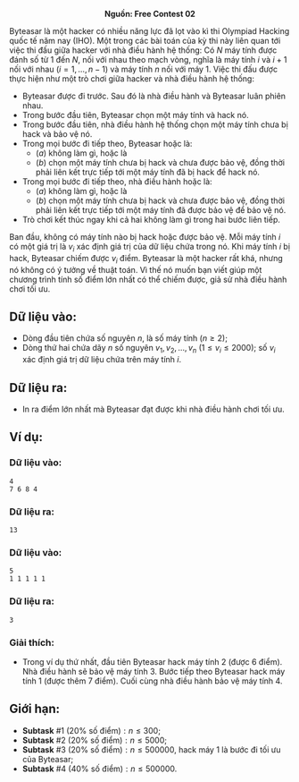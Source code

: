 **<center>Nguồn:  Free Contest 02</center>**

Byteasar là một hacker có nhiều năng lực đã lọt vào kì thi Olympiad Hacking quốc tế năm nay (IHO). Một trong các bài toán của kỳ thi này liên quan tới việc thi đấu giữa hacker với nhà điều hành hệ thống: Có $N$ máy tính được đánh số từ $1$ đến $N$, nối với nhau theo mạch vòng, nghĩa là máy tính $i$ và $i + 1$ nối với nhau $(i = 1, …, n-1)$ và máy tính $n$ nối với máy $1$. Việc thi đấu được thực hiện như một trò chơi giữa hacker và nhà điều hành hệ thống:

- Byteasar được đi trước. Sau đó là nhà điều hành và Byteasar luân phiên nhau.
- Trong bước đầu tiên, Byteasar chọn một máy tính và hack nó.
- Trong bước đầu tiên, nhà điều hành hệ thống chọn một máy tính chưa bị hack và bảo vệ nó.
- Trong mọi bước đi tiếp theo, Byteasar hoặc là:
    - $(a)$ không làm gì, hoặc là
    - $(b)$ chọn một máy tính chưa bị hack và chưa được bảo vệ, đồng thời phải liên kết trực tiếp tới một máy tính đã bị hack để hack nó.
- Trong mọi bước đi tiếp theo, nhà điều hành hoặc là:
    - $(a)$ không làm gì, hoặc là
    - $(b)$ chọn một máy tính chưa bị hack và chưa được bảo vệ, đồng thời phải liên kết trực tiếp tới một máy tính đã được bảo vệ để bảo vệ nó.
- Trò chơi kết thúc ngay khi cả hai không làm gì trong hai bước liên tiếp.

Ban đầu, không có máy tính nào bị hack hoặc được bảo vệ. Mỗi máy tính $i$ có một giá trị là $v_i$ xác định giá trị của dữ liệu chứa trong nó. Khi máy tính $i$ bị hack, Byteasar chiếm được $v_i$ điểm.
Byteasar là một hacker rất khá, nhưng nó không có ý tưởng về thuật toán. Vì thế nó muốn bạn viết giúp một chương trình tính số điểm lớn nhất có thể chiếm được, giả sử nhà điều hành chơi tối ưu.

## Dữ liệu vào:
- Dòng đầu tiên chứa số nguyên $n$, là số máy tính $(n ≥ 2)$;
- Dòng thứ hai chứa dãy $n$ số nguyên $v_1, v_2, …, v_n\ (1 ≤ v_i ≤ 2000)$; số $v_i$ xác định giá trị dữ liệu chứa trên máy tính $i$.

## Dữ liệu ra:
- In ra điểm lớn nhất mà Byteasar đạt được khi nhà điều hành chơi tối ưu.

## Ví dụ:
### Dữ liệu vào:
```
4
7 6 8 4
```

### Dữ liệu ra:
```
13
```

### Dữ liệu vào:
```
5
1 1 1 1 1
```

### Dữ liệu ra:
```
3
```

### Giải thích:
- Trong ví dụ thứ nhất, đầu tiên Byteasar hack máy tính $2$ (được $6$ điểm). Nhà điều hành sẽ bảo vệ máy tính $3$. Bước tiếp theo Byteasar hack máy tính $1$ (được thêm $7$ điểm). Cuối cùng nhà điều hành bảo vệ máy tính $4$.

## Giới hạn:
- **Subtask** $\#1\ (20\%\text{ số điểm}): n ≤ 300$;
- **Subtask** $\#2\ (20\%\text{ số điểm}): n ≤ 5000$;
- **Subtask** $\#3\ (20\%\text{ số điểm}): n ≤ 500000$, hack máy $1$ là bước đi tối ưu của Byteasar;
- **Subtask** $\#4\ (40\%\text{ số điểm}): n ≤ 500000$.